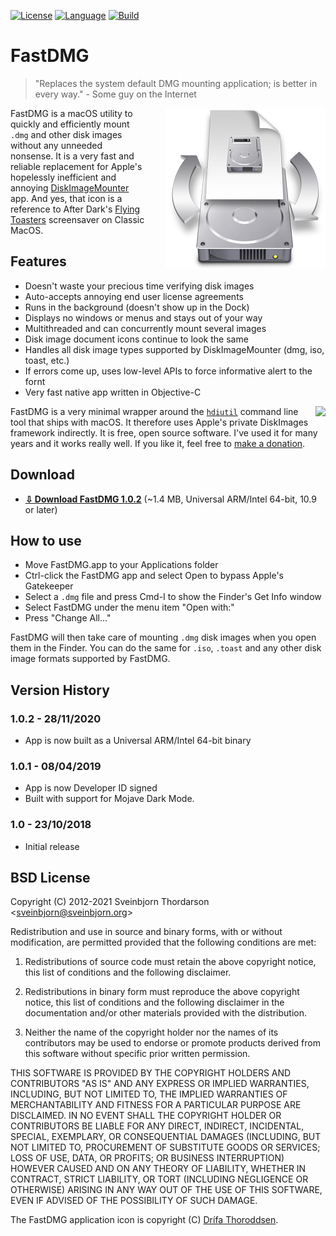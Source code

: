 [![License](https://img.shields.io/badge/License-BSD%203--Clause-blue.svg)](https://opensource.org/licenses/BSD-3-Clause)
[![Language](https://img.shields.io/badge/language-objective--c-lightgrey)]()
[![Build](https://github.com/sveinbjornt/fastdmg/actions/workflows/macos.yml/badge.svg)]()

# FastDMG

> "Replaces the system default DMG mounting application; is better in every way." - Some guy on the Internet

<img src="fastdmg_icon.png" width="256" height="256" align="right" style="float: right; margin-left: 30px;">

FastDMG is a macOS utility to quickly and efficiently mount `.dmg` and other disk images without any unneeded nonsense. It is a very fast and reliable replacement for Apple's hopelessly inefficient and annoying [DiskImageMounter](https://en.wikipedia.org/wiki/DiskImageMounter) app. And yes, that icon is a reference to After Dark's [Flying Toasters](https://en.wikipedia.org/wiki/After_Dark_(software)) screensaver on Classic MacOS.

## Features

* Doesn't waste your precious time verifying disk images
* Auto-accepts annoying end user license agreements
* Runs in the background (doesn't show up in the Dock)
* Displays no windows or menus and stays out of your way
* Multithreaded and can concurrently mount several images
* Disk image document icons continue to look the same
* Handles all disk image types supported by DiskImageMounter (dmg, iso, toast, etc.)
* If errors come up, uses low-level APIs to force informative alert to the fornt
* Very fast native app written in Objective-C

<a href="https://www.paypal.com/cgi-bin/webscr?cmd=_s-xclick&hosted_button_id=BDT58J7HYKAEE"><img align="right" src="https://www.paypalobjects.com/WEBSCR-640-20110306-1/en_US/i/btn/btn_donate_LG.gif" style="float:right; margin-left: 20px;"></a>

FastDMG is a very minimal wrapper around the [ `hdiutil`](https://developer.apple.com/legacy/library/documentation/Darwin/Reference/ManPages/man1/hdiutil.1.html) command line tool that ships with macOS. It therefore uses Apple's private DiskImages framework indirectly. It is free, open source software. I've used it for many years and it works really well. If you like it, feel free to [make a donation](https://sveinbjorn.org/donations).

## Download

*  **[⇩ Download FastDMG 1.0.2](https://sveinbjorn.org/files/software/FastDMG.zip)** (~1.4 MB, Universal ARM/Intel 64-bit, 10.9 or later)

## How to use

* Move FastDMG.app to your Applications folder
* Ctrl-click the FastDMG app and select Open to bypass Apple's Gatekeeper
* Select a `.dmg` file and press Cmd-I to show the Finder's Get Info window
* Select FastDMG under the menu item "Open with:"
* Press "Change All..."

FastDMG will then take care of mounting  `.dmg` disk images when you open them in the Finder. You can do the same for `.iso`,  `.toast` and any other disk image formats supported by FastDMG.

## Version History

### 1.0.2 - 28/11/2020

* App is now built as a Universal ARM/Intel 64-bit binary

### 1.0.1 - 08/04/2019

* App is now Developer ID signed
* Built with support for Mojave Dark Mode.

### 1.0 - 23/10/2018

* Initial release

## BSD License 

Copyright (C) 2012-2021 Sveinbjorn Thordarson &lt;<a href="mailto:">sveinbjorn@sveinbjorn.org</a>&gt;

Redistribution and use in source and binary forms, with or without modification,
are permitted provided that the following conditions are met:

1. Redistributions of source code must retain the above copyright notice, this
list of conditions and the following disclaimer.

2. Redistributions in binary form must reproduce the above copyright notice, this
list of conditions and the following disclaimer in the documentation and/or other
materials provided with the distribution.

3. Neither the name of the copyright holder nor the names of its contributors may
be used to endorse or promote products derived from this software without specific
prior written permission.

THIS SOFTWARE IS PROVIDED BY THE COPYRIGHT HOLDERS AND CONTRIBUTORS "AS IS" AND
ANY EXPRESS OR IMPLIED WARRANTIES, INCLUDING, BUT NOT LIMITED TO, THE IMPLIED
WARRANTIES OF MERCHANTABILITY AND FITNESS FOR A PARTICULAR PURPOSE ARE DISCLAIMED.
IN NO EVENT SHALL THE COPYRIGHT HOLDER OR CONTRIBUTORS BE LIABLE FOR ANY DIRECT,
INDIRECT, INCIDENTAL, SPECIAL, EXEMPLARY, OR CONSEQUENTIAL DAMAGES (INCLUDING, BUT
NOT LIMITED TO, PROCUREMENT OF SUBSTITUTE GOODS OR SERVICES; LOSS OF USE, DATA, OR
PROFITS; OR BUSINESS INTERRUPTION) HOWEVER CAUSED AND ON ANY THEORY OF LIABILITY,
WHETHER IN CONTRACT, STRICT LIABILITY, OR TORT (INCLUDING NEGLIGENCE OR OTHERWISE)
ARISING IN ANY WAY OUT OF THE USE OF THIS SOFTWARE, EVEN IF ADVISED OF THE
POSSIBILITY OF SUCH DAMAGE.

The FastDMG application icon is copyright (C) [Drífa Thoroddsen](https://drifaliftora.is).

